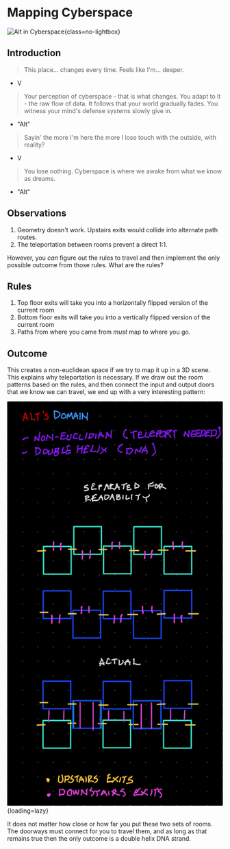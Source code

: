 # Mapping Cyberspace

![Alt in Cyberspace](./assets/alt-cyberspace.png){class=no-lightbox}

## Introduction

> This place... changes every time. Feels like I'm... deeper.

- V

> Your perception of cyberspace - that is what changes. You adapt to it - the raw
> flow of data. It follows that your world gradually fades. You witness your
> mind's defense systems slowly give in.

- "Alt"

> Sayin' the more I'm here the more I lose touch with the outside, with reality?

- V

> You lose nothing. Cyberspace is where we awake from what we know as dreams.

- "Alt"

## Observations

1. Geometry doesn't work. Upstairs exits would collide into alternate path
   routes.
2. The teleportation between rooms prevent a direct 1:1.

However, you _can_ figure out the rules to travel and then implement the only
possible outcome from those rules. What are the rules?

## Rules

1. Top floor exits will take you into a horizontally flipped version of the current room
2. Bottom floor exits will take you into a vertically flipped version of the current room
3. Paths from where you came from _must_ map to where you go.

## Outcome

This creates a non-euclidean space if we try to map it up in a 3D scene. This
explains why teleportation is necessary. If we draw out the room patterns based
on the rules, and then connect the input and output doors that we know we can
travel, we end up with a very interesting pattern:

![Double Helix](./assets/alt-cyberspace-dna.png){loading=lazy}

It does not matter how close or how far you put these two sets of rooms. The
doorways must connect for you to travel them, and as long as that remains true
then the only outcome is a double helix DNA strand.
